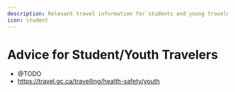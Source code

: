 ```yaml
---
description: Relevant travel information for students and young travelers.
icon: student
---
```


# Advice for Student/Youth Travelers

* @TODO
* https://travel.gc.ca/travelling/health-safety/youth
